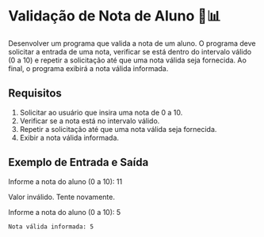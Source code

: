 # Validação de Nota de Aluno 📝📊

Desenvolver um programa que valida a nota de um aluno. O programa deve solicitar a entrada de uma nota, verificar se está dentro do intervalo válido (0 a 10) e repetir a solicitação até que uma nota válida seja fornecida. Ao final, o programa exibirá a nota válida informada.

## Requisitos

1. Solicitar ao usuário que insira uma nota de 0 a 10.
2. Verificar se a nota está no intervalo válido.
3. Repetir a solicitação até que uma nota válida seja fornecida.
4. Exibir a nota válida informada.

## Exemplo de Entrada e Saída

Informe a nota do aluno (0 a 10): 11

Valor inválido. Tente novamente.

Informe a nota do aluno (0 a 10): 5

>
    Nota válida informada: 5